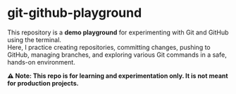 # git-github-playground

This repository is a **demo playground** for experimenting with Git and GitHub using the terminal.  
Here, I practice creating repositories, committing changes, pushing to GitHub, managing branches, and exploring various Git commands in a safe, hands-on environment.

**⚠️ Note: This repo is for learning and experimentation only. It is not meant for production projects.**